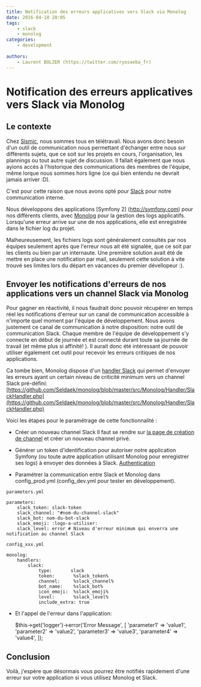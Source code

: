 ```yaml
---
title: Notification des erreurs applicatives vers Slack via Monolog
date: 2016-04-10 20:05
tags:
    - slack
    - monolog
categories:
    - development
    
authors: 
    - Laurent BOLZER (https://twitter.com/ryosaeba_fr)
---
```


# Notification des erreurs applicatives vers Slack via Monolog

## Le contexte

Chez [Sismic](https://sismicfr.github.io), nous sommes tous en télétravail. 
Nous avons donc besoin d'un outil de communication nous permettant d'échanger entre nous sur différents sujets, que ce soit sur les projets en cours, l'organisation, 
les plannings ou tout autre sujet de discussion. Il fallait également que nous ayions accès à l'historique des communications des membres de l'équipe,
 même lorque nous sommes hors ligne (ce qui bien entendu ne devrait jamais arriver :D). 
  
C'est pour cette raison que nous avons opté pour [Slack](https://slack.com) pour notre communication interne. 


Nous développons des applications [Symfony 2] (http://symfony.com) pour nos différents clients, avec [Monolog](https://github.com/Seldaek/monolog) pour la gestion des logs applicatifs. 
Lorsqu'une erreur arrive sur une de nos applications, elle est enregistrée dans le fichier log du projet. 

Malheureusement, les fichiers logs sont généralement consultés par nos équipes seulement après que l'erreur nous ait été signalée, que ce soit par les clients ou bien par un internaute. 
Une première solution avait été de mettre en place une notification par mail, seulement cette solution à vite trouvé ses limites lors du départ en vacances du premier dévellopeur :).


## Envoyer les notifications d'erreurs de nos applications vers un channel Slack via Monolog
 
Pour gagner en réactivité, il nous faudrait donc pouvoir récupérer en temps réel les notifications d'erreur sur un canal de communication accessible à n'importe quel moment 
par l'équipe de développement. 
Nous avons justement ce canal de communication à notre disposition: notre outil de communication Slack. Chaque membre de l'équipe de développement s'y connecte en début de journée et 
est connecté durant toute sa journée de travail (et même plus si affinité! ). Il aurait donc été intéressant de pouvoir utiliser également cet outil pour recevoir les erreurs critiques de nos applications. 

Ca tombe bien, Monolog dispose d'un [handler Slack](https://github.com/Seldaek/monolog/blob/master/doc/02-handlers-formatters-processors.md#send-alerts-and-emails) 
qui permet d'envoyer les erreurs ayant un certain niveau de criticité minimum vers un channel Slack pré-défini: 
[https://github.com/Seldaek/monolog/blob/master/src/Monolog/Handler/SlackHandler.php](https://github.com/Seldaek/monolog/blob/master/src/Monolog/Handler/SlackHandler.php)
 
Voici les étapes pour le paramétrage de cette fonctionnalité : 
 
- Créer un nouveau channel Slack 
Il faut se rendre sur [la page de création de channel](https://get.slack.help/hc/en-us/articles/201402297-Creating-a-channel) et créer un nouveau channel privé. 

- Générer un token d'identification pour autoriser notre application Symfony (ou toute autre application utilisant Monolog pour enregistrer ses logs) à envoyer des données à Slack. 
[Authentication](https://api.slack.com/web)

- Paramétrer la communication entre Slack et Monolog dans config_prod.yml (config_dev.yml pour tester en développement). 

`parameters.yml`

    parameters:
        slack_token: slack-token
        slack_channel: "#nom-du-channel-slack"
        slack_bot: nom-du-bot-slack
        slack_emoji: :logo-a-utiliser:
        slack_level: error # Niveau d'erreur minimum qui enverra une notification au channel Slack

`config_xxx.yml `

    monolog:
        handlers:
            slack:
                type:       slack
                token:       %slack_token%
                channel:     %slack_channel%
                bot_name:    %slack_bot%
                icon_emoji:  %slack_emoji%
                level:       %slack_level%
                include_extra: true

- Et l'appel de l'erreur dans l'application: 


    $this->get('logger')->error('Error Message', [
        'parameter1' => 'value1',
        'parameter2' => 'value2',
        'parameter3' => 'value3',
        'parameter4' => 'value4',
    ]);


## Conclusion

Voilà, j'espère que désormais vous pourrez être notifiés rapidement d'une erreur sur votre application si vous utilisez Monolog et Slack. 




